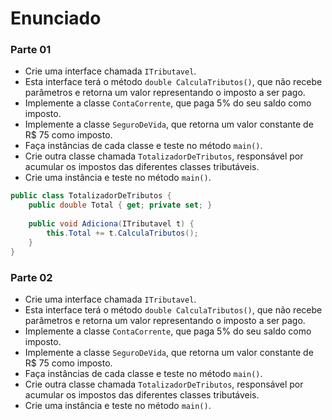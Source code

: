 # Enunciado

### Parte 01
- Crie uma interface chamada `ITributavel`.
- Esta interface terá o método `double CalculaTributos()`, que não recebe parâmetros e retorna um valor representando o imposto a ser pago.
- Implemente a classe `ContaCorrente`, que paga 5% do seu saldo como imposto.
- Implemente a classe `SeguroDeVida`, que retorna um valor constante de R$ 75 como imposto.
- Faça instâncias de cada classe e teste no método `main()`.
- Crie outra classe chamada `TotalizadorDeTributos`, responsável por acumular os impostos das diferentes classes tributáveis.
- Crie uma instância e teste no método `main()`.

```csharp
public class TotalizadorDeTributos {
    public double Total { get; private set; }
    
    public void Adiciona(ITributavel t) {
        this.Total += t.CalculaTributos();
    }
}
```

### Parte 02
- Crie uma interface chamada `ITributavel`.
- Esta interface terá o método `double CalculaTributos()`, que não recebe parâmetros e retorna um valor representando o imposto a ser pago.
- Implemente a classe `ContaCorrente`, que paga 5% do seu saldo como imposto.
- Implemente a classe `SeguroDeVida`, que retorna um valor constante de R$ 75 como imposto.
- Faça instâncias de cada classe e teste no método `main()`.
- Crie outra classe chamada `TotalizadorDeTributos`, responsável por acumular os impostos das diferentes classes tributáveis.
- Crie uma instância e teste no método `main()`.